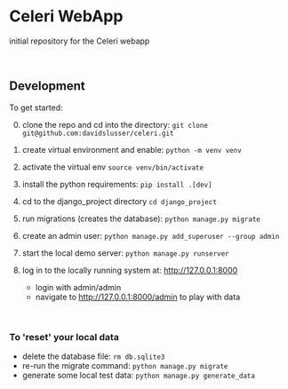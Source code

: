 # Celeri WebApp
initial repository for the Celeri webapp

<br/>


## Development 

To get started:

0. clone the repo and cd into the directory:
```git clone git@github.com:davidslusser/celeri.git```

1. create virtual environment and enable:
```python -m venv venv```

2. activate the virtual env
```source venv/bin/activate```

3. install the python requirements:
```pip install .[dev]```

4. cd to the django_project directory
```cd django_project```

5. run migrations (creates the database):
```python manage.py migrate```

6. create an admin user:
```python manage.py add_superuser --group admin```

7. start the local demo server:
```python manage.py runserver```

8. log in to the locally running system at: http://127.0.0.1:8000

    - login with admin/admin
    - navigate to http://127.0.0.1:8000/admin to play with data

<br/>

### To 'reset' your local data

- delete the database file:
```rm db.sqlite3```
- re-run the migrate command:
```python manage.py migrate```
- generate some local test data:
```python manage.py generate_data```